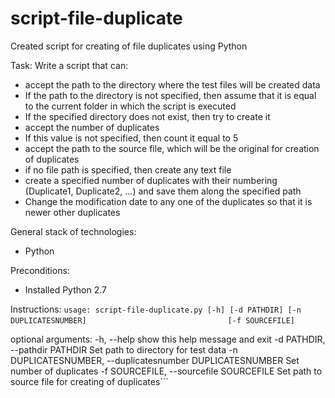 # script-file-duplicate
Created script for creating of file duplicates using Python

Task:
Write a script that can:
- accept the path to the directory where the test files will be created data
- If the path to the directory is not specified, then assume that it is equal to the current folder in which the script is executed
- If the specified directory does not exist, then try to create it
- accept the number of duplicates
- If this value is not specified, then count it equal to 5
- accept the path to the source file, which will be the original for creation of duplicates
- if no file path is specified, then create any text file
- create a specified number of duplicates with their numbering (Duplicate1, Duplicate2, ...) and save them along the specified path
- Change the modification date to any one of the duplicates so that it is newer other duplicates

General stack of technologies: 
- Python

Preconditions:
-	Installed Python 2.7

Instructions:
`usage: script-file-duplicate.py [-h] [-d PATHDIR] [-n DUPLICATESNUMBER]`
```                                [-f SOURCEFILE]                        ```

optional arguments:
  -h, --help            show this help message and exit
  -d PATHDIR, --pathdir PATHDIR
                        Set path to directory for test data
  -n DUPLICATESNUMBER, --duplicatesnumber DUPLICATESNUMBER
                        Set number of duplicates
  -f SOURCEFILE, --sourcefile SOURCEFILE
                        Set path to source file for creating of duplicates```
